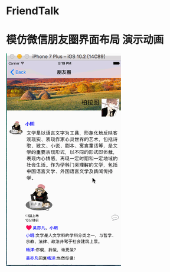 # FriendTalk
模仿微信朋友圈界面布局
演示动画
==========
![](https://github.com/xhisdai/FriendTalk/raw/master/gif.gif)
